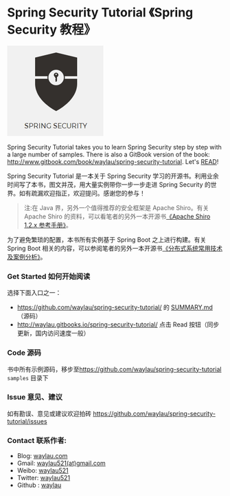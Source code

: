 # Spring Security Tutorial 《Spring Security 教程》

![](images/spring-security-logo.jpg)
 
Spring Security  Tutorial takes you to learn Spring Security  step by step with a large number of samples. There is also a GitBook version of the book: <http://www.gitbook.com/book/waylau/spring-security-tutorial>.
Let's [READ](SUMMARY.md)!

Spring Security Tutorial 是一本关于 Spring Security 学习的开源书。利用业余时间写了本书，图文并茂，用大量实例带你一步一步走进 Spring Security 的世界。如有疏漏欢迎指正，欢迎提问。感谢您的参与！
 
>注:在 Java 界，另外一个值得推荐的安全框架是 Apache Shiro。有关 Apache Shiro 的资料，可以看笔者的另外一本开源书[《Apache Shiro 1.2.x 参考手册》](https://github.com/waylau/apache-shiro-1.2.x-reference)。

为了避免繁琐的配置，本书所有实例基于 Spring Boot 之上进行构建。有关Spring Boot 相关的内容，可以参阅笔者的另外一本开源书[《分布式系统常用技术及案例分析》](https://github.com/waylau/distributed-systems-technologies-and-cases-analysis)。

### Get Started 如何开始阅读

选择下面入口之一：

* <https://github.com/waylau/spring-security-tutorial/> 的 [SUMMARY.md](SUMMARY.md)（源码）
* <http://waylau.gitbooks.io/spring-security-tutorial/> 点击 Read 按钮（同步更新，国内访问速度一般）
 
### Code 源码

书中所有示例源码，移步至<https://github.com/waylau/spring-security-tutorial>  `samples` 目录下

### Issue 意见、建议

如有勘误、意见或建议欢迎拍砖 <https://github.com/waylau/spring-security-tutorial/issues>

### Contact 联系作者:

* Blog: [waylau.com](http://waylau.com)
* Gmail: [waylau521(at)gmail.com](mailto:waylau521@gmail.com)
* Weibo: [waylau521](http://weibo.com/waylau521)
* Twitter: [waylau521](https://twitter.com/waylau521)
* Github : [waylau](https://github.com/waylau)

